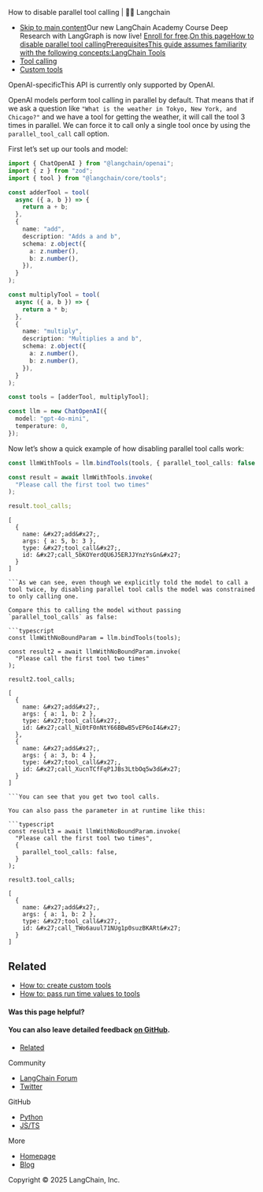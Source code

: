 How to disable parallel tool calling | 🦜️🔗 Langchain
- [Skip to main content](#__docusaurus_skipToContent_fallback)Our new LangChain Academy Course Deep Research with LangGraph is now live! [Enroll for free](https://academy.langchain.com/courses/deep-research-with-langgraph/?utm_medium=internal&utm_source=docs&utm_campaign=q3-2025_deep-research-course_co).[On this pageHow to disable parallel tool callingPrerequisitesThis guide assumes familiarity with the following concepts:LangChain Tools](/docs/concepts/tools)
- [Tool calling](/docs/concepts/tool_calling)
- [Custom tools](/docs/how_to/custom_tools)

OpenAI-specificThis API is currently only supported by OpenAI.

OpenAI models perform tool calling in parallel by default. That means that if we ask a question like `"What is the weather in Tokyo, New York, and Chicago?"` and we have a tool for getting the weather, it will call the tool 3 times in parallel. We can force it to call only a single tool once by using the `parallel_tool_call` call option.

First let’s set up our tools and model:

```typescript
import { ChatOpenAI } from "@langchain/openai";
import { z } from "zod";
import { tool } from "@langchain/core/tools";

const adderTool = tool(
  async ({ a, b }) => {
    return a + b;
  },
  {
    name: "add",
    description: "Adds a and b",
    schema: z.object({
      a: z.number(),
      b: z.number(),
    }),
  }
);

const multiplyTool = tool(
  async ({ a, b }) => {
    return a * b;
  },
  {
    name: "multiply",
    description: "Multiplies a and b",
    schema: z.object({
      a: z.number(),
      b: z.number(),
    }),
  }
);

const tools = [adderTool, multiplyTool];

const llm = new ChatOpenAI({
  model: "gpt-4o-mini",
  temperature: 0,
});

```

Now let’s show a quick example of how disabling parallel tool calls work:

```typescript
const llmWithTools = llm.bindTools(tools, { parallel_tool_calls: false });

const result = await llmWithTools.invoke(
  "Please call the first tool two times"
);

result.tool_calls;

```

```text
[
  {
    name: &#x27;add&#x27;,
    args: { a: 5, b: 3 },
    type: &#x27;tool_call&#x27;,
    id: &#x27;call_5bKOYerdQU6J5ERJJYnzYsGn&#x27;
  }
]

```As we can see, even though we explicitly told the model to call a tool twice, by disabling parallel tool calls the model was constrained to only calling one.

Compare this to calling the model without passing `parallel_tool_calls` as false:

```typescript
const llmWithNoBoundParam = llm.bindTools(tools);

const result2 = await llmWithNoBoundParam.invoke(
  "Please call the first tool two times"
);

result2.tool_calls;

```

```text
[
  {
    name: &#x27;add&#x27;,
    args: { a: 1, b: 2 },
    type: &#x27;tool_call&#x27;,
    id: &#x27;call_Ni0tF0nNtY66BBwB5vEP6oI4&#x27;
  },
  {
    name: &#x27;add&#x27;,
    args: { a: 3, b: 4 },
    type: &#x27;tool_call&#x27;,
    id: &#x27;call_XucnTCfFqP1JBs3LtbOq5w3d&#x27;
  }
]

```You can see that you get two tool calls.

You can also pass the parameter in at runtime like this:

```typescript
const result3 = await llmWithNoBoundParam.invoke(
  "Please call the first tool two times",
  {
    parallel_tool_calls: false,
  }
);

result3.tool_calls;

```

```text
[
  {
    name: &#x27;add&#x27;,
    args: { a: 1, b: 2 },
    type: &#x27;tool_call&#x27;,
    id: &#x27;call_TWo6auul71NUg1p0suzBKARt&#x27;
  }
]

```

## Related[​](#related)

- [How to: create custom tools](/docs/how_to/custom_tools)
- [How to: pass run time values to tools](/docs/how_to/tool_runtime)

#### Was this page helpful?



#### You can also leave detailed feedback [on GitHub](https://github.com/langchain-ai/langchainjs/issues/new?assignees=&labels=03+-+Documentation&projects=&template=documentation.yml&title=DOC%3A+%3CPlease+write+a+comprehensive+title+after+the+%27DOC%3A+%27+prefix%3E).

- [Related](#related)

Community

- [LangChain Forum](https://forum.langchain.com/)
- [Twitter](https://twitter.com/LangChainAI)

GitHub

- [Python](https://github.com/langchain-ai/langchain)
- [JS/TS](https://github.com/langchain-ai/langchainjs)

More

- [Homepage](https://langchain.com)
- [Blog](https://blog.langchain.dev)

Copyright © 2025 LangChain, Inc.